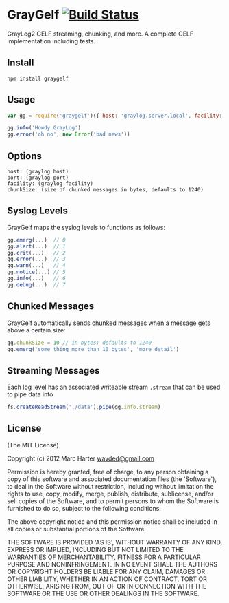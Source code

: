 # GrayGelf [![Build Status](https://secure.travis-ci.org/wavded/graygelf.png)](http://travis-ci.org/wavded/graygelf)

GrayLog2 GELF streaming, chunking, and more.  A complete GELF implementation including tests.

## Install

```
npm install graygelf
```

## Usage

```js
var gg = require('graygelf')({ host: 'graylog.server.local', facility: 'sample_facility'})

gg.info('Howdy GrayLog')
gg.error('oh no', new Error('bad news'))
```

## Options

```
host: (graylog host)
port: (graylog port)
facility: (graylog facility)
chunkSize: (size of chunked messages in bytes, defaults to 1240)
```

## Syslog Levels

GrayGelf maps the syslog levels to functions as follows:

```js
gg.emerg(...)  // 0
gg.alert(...)  // 1
gg.crit(...)   // 2
gg.error(...)  // 3
gg.warn(...)   // 4
gg.notice(...) // 5
gg.info(...)   // 6
gg.debug(...)  // 7
```

## Chunked Messages

GrayGelf automatically sends chunked messages when a message gets above a certain size:

```js
gg.chunkSize = 10 // in bytes; defaults to 1240
gg.emerg('some thing more than 10 bytes', 'more detail')
```

## Streaming Messages

Each log level has an associated writeable stream `.stream` that can be used to pipe data into

```js
fs.createReadStream('./data').pipe(gg.info.stream)
```

## License

(The MIT License)

Copyright (c) 2012 Marc Harter <wavded@gmail.com>

Permission is hereby granted, free of charge, to any person obtaining a copy of this software and associated documentation files (the 'Software'), to deal in the Software without restriction, including without limitation the rights to use, copy, modify, merge, publish, distribute, sublicense, and/or sell copies of the Software, and to permit persons to whom the Software is furnished to do so, subject to the following conditions:

The above copyright notice and this permission notice shall be included in all copies or substantial portions of the Software.

THE SOFTWARE IS PROVIDED 'AS IS', WITHOUT WARRANTY OF ANY KIND, EXPRESS OR IMPLIED, INCLUDING BUT NOT LIMITED TO THE WARRANTIES OF MERCHANTABILITY, FITNESS FOR A PARTICULAR PURPOSE AND NONINFRINGEMENT. IN NO EVENT SHALL THE AUTHORS OR COPYRIGHT HOLDERS BE LIABLE FOR ANY CLAIM, DAMAGES OR OTHER LIABILITY, WHETHER IN AN ACTION OF CONTRACT, TORT OR OTHERWISE, ARISING FROM, OUT OF OR IN CONNECTION WITH THE SOFTWARE OR THE USE OR OTHER DEALINGS IN THE SOFTWARE.
